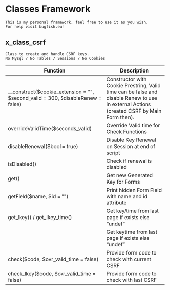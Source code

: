 # Classes Framework
	This is my personal framework, feel free to use it as you wish.  
	For help visit bugfish.eu!
	
	

## x_class_csrf
	Class to create and handle CSRF keys.
	No Mysql / No Tables / Sessions / No Cookies
|Function|Description|
| --|-- |
|__construct($cookie_extension = "", $second_valid = 300, $disableRenew = false)	| Constructor with Cookie Prestring, Valid time can be false and disable Renew to use in external Actions (created CSRF by Main Form then).|
|overrideValidTime($seconds_valid) |	Override Valid time for Check Functions |
|disableRenewal($bool = true)	|Disable Key Renewal on Session at end of script |
|isDisabled() | Check if renewal is disabled |
|get()	|Get new Generated Key for Forms|
|getField($name, $id = "")|Print hidden Form Field with name and id attribute|
|get_lkey() / get_lkey_time()	|Get key/time from last page if exists else “undef”|
||Get keytime from last page if exists else “undef”|
|check($code, $ovr_valid_time = false)	|Provide form code to check with current CSRF|
|check_lkey($code, $ovr_valid_time = false)	|Provide form code to check with last CSRF	|

